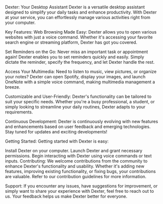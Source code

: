 
Dexter: Your Desktop Assistant
Dexter is a versatile desktop assistant designed to simplify your daily tasks and enhance productivity. With Dexter at your service, you can effortlessly manage various activities right from your computer.

Key Features:
Web Browsing Made Easy:
Dexter allows you to open various websites with just a voice command. Whether it's accessing your favorite search engine or streaming platform, Dexter has got you covered.

Set Reminders on the Go:
Never miss an important task or appointment again! Dexter enables you to set reminders quickly and easily. Simply dictate the reminder, specify the frequency, and let Dexter handle the rest.

Access Your Multimedia:
Need to listen to music, view pictures, or organize your notes? Dexter can open Spotify, display your images, and launch OneNote with a simple voice command, making multimedia management a breeze.

Customizable and User-Friendly:
Dexter's functionality can be tailored to suit your specific needs. Whether you're a busy professional, a student, or simply looking to streamline your daily routines, Dexter adapts to your requirements.

Continuous Development:
Dexter is continuously evolving with new features and enhancements based on user feedback and emerging technologies. Stay tuned for updates and exciting developments!

Getting Started:
Getting started with Dexter is easy:

Install Dexter on your computer.
Launch Dexter and grant necessary permissions.
Begin interacting with Dexter using voice commands or text inputs.
Contributing:
We welcome contributions from the community to enhance Dexter's functionality and usability. Whether it's adding new features, improving existing functionality, or fixing bugs, your contributions are valuable. Refer to our contribution guidelines for more information.

Support:
If you encounter any issues, have suggestions for improvement, or simply want to share your experience with Dexter, feel free to reach out to us. Your feedback helps us make Dexter better for everyone.
